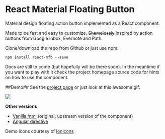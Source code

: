 React Material Floating Button
========================

Material design floating action button implemented as a React component.

Made to be fast and easy to customize.
~~Shamelessly~~ inspired by action buttons from Google Inbox, Evernote and Path.

Clone/download the repo from Github or just use npm:
```
npm install react-mfb --save
```

Docs are still to come (but hopefully will be there soon).
In the meantime if you want to play with it check the project homepage source code for hints on how to use the component.

##Demo##
See the [project page](http://nobitagit.github.io/react-material-floating-button/) or just look at this awesome gif:

<img src="http://zippy.gfycat.com/LimitedTatteredFieldmouse.gif">

**Other versions**
- [Vanilla html](https://github.com/nobitagit/material-floating-button) (original, upstream version of the component)
- [Angular directive](https://github.com/nobitagit/ng-material-floating-button)

Demo icons courtesy of [Ionicons](ionicons.com)
